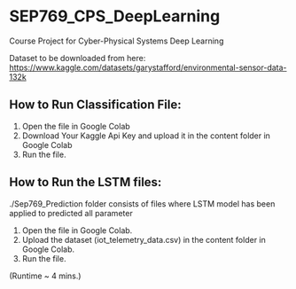 # SEP769_CPS_DeepLearning
Course Project for Cyber-Physical Systems Deep Learning

Dataset to be downloaded from here: https://www.kaggle.com/datasets/garystafford/environmental-sensor-data-132k

## How to Run Classification File:
1. Open the file in Google Colab
2. Download Your Kaggle Api Key and upload it in the content folder in Google Colab
3. Run the file.

## How to Run the LSTM files:
./Sep769_Prediction folder consists of files where LSTM model has been applied to predicted all parameter
1. Open the file in Google Colab.
2. Upload the dataset (iot_telemetry_data.csv) in the content folder in Google Colab.
3. Run the file.

(Runtime ~ 4 mins.)
